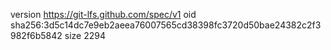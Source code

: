 version https://git-lfs.github.com/spec/v1
oid sha256:3d5c14dc7e9eb2aeea76007565cd38398fc3720d50bae24382c2f3982f6b5842
size 2294
